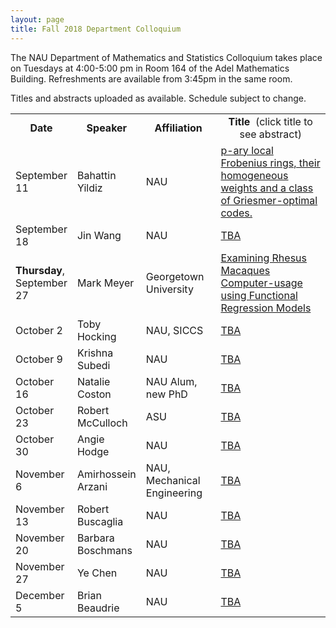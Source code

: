 ```yaml
---
layout: page
title: Fall 2018 Department Colloquium
---
```


The NAU Department of Mathematics and Statistics Colloquium takes place on Tuesdays at 4:00-5:00 pm in Room 164 of the Adel Mathematics Building. Refreshments are available from 3:45pm in the same room.

Titles and abstracts uploaded as available.  Schedule subject to change.

<table width="100%" align="center">
<tbody>
<tr>
<td width="15%">
<center>
  <b>Date</b>
</center></td>

<td width="20%">
<center>
  <b>Speaker</b>
</center></td>

<td>
<center>
  <b>Affiliation</b>
</center></td>

<td>
<center>
  <b>Title&nbsp;</b> (click title to see abstract)
</center></td>
</tr>

<tr>
<td>September 11</td>
<td>Bahattin Yildiz</td>
<td>NAU</td>
<td><a href="{{ site.baseurl }}/colloquium_files/ColloquiumFlyer_180911.pdf">p-ary local Frobenius rings, their homogeneous weights and a class of Griesmer-optimal codes.</a></td>
</tr>

<tr>
<td>September 18</td>
<td>Jin Wang</td>
<td>NAU</td>
<td><a href="{{ site.baseurl }}/colloquium_files/ColloquiumFlyer_180918.pdf">TBA</a></td>
</tr>

<tr>
  <td><b>Thursday</b>, September 27</td>
<td>Mark Meyer</td>
<td>Georgetown University</td>
<td><a href="{{ site.baseurl }}/colloquium_files/ColloquiumFlyer_180927.pdf">Examining Rhesus Macaques Computer-usage using Functional Regression Models</a></td>
</tr>

<tr>
<td>October 2</td>
<td>Toby Hocking</td>
<td>NAU, SICCS</td>
<td><a href="{{ site.baseurl }}/colloquium_files/ColloquiumFlyer_181002.pdf">TBA</a></td>
</tr>

<tr>
<td>October 9</td>
<td>Krishna Subedi</td>
<td>NAU</td>
<td><a href="{{ site.baseurl }}/colloquium_files/ColloquiumFlyer_181009.pdf">TBA</a></td>
</tr>

<tr>
<td>October 16</td>
<td>Natalie Coston</td>
<td>NAU Alum, new PhD</td>
<td><a href="{{ site.baseurl }}/colloquium_files/ColloquiumFlyer_181016.pdf">TBA
</a></td>
</tr>

<tr>
<td>October 23</td>
<td>Robert McCulloch</td>
<td>ASU</td>
<td><a href="{{ site.baseurl }}/colloquium_files/ColloquiumFlyer_181023.pdf">TBA</a></td>
</tr>

<tr>
<td>October 30</td>
<td>Angie Hodge</td>
<td>NAU</td>
<td><a href="{{ site.baseurl }}/colloquium_files/ColloquiumFlyer_181030.pdf">TBA</a></td>
</tr>

<tr>
<td>November 6</td>
<td>Amirhossein Arzani</td>
<td>NAU, Mechanical Engineering</td>
<td><a href="{{ site.baseurl }}/colloquium_files/ColloquiumFlyer_181106.pdf">TBA</a></td>
</tr>

<tr>
<td>November 13</td>
<td>Robert Buscaglia</td>
<td>NAU</td>
<td><a href="{{ site.baseurl }}/colloquium_files/ColloquiumFlyer_181113.pdf">TBA</a></td>
</tr>

<tr>
<td>November 20</td>
<td>Barbara Boschmans</td>
<td>NAU</td>
<td><a href="{{ site.baseurl }}/colloquium_files/ColloquiumFlyer_181120.pdf">TBA</a></td>
</tr>

<tr>
<td>November 27</td>
<td>Ye Chen</td>
<td>NAU</td>
<td><a href="{{ site.baseurl }}/colloquium_files/ColloquiumFlyer_181127.pdf">TBA</a></td>
</tr>

<tr>
<td>December 5</td>
<td>Brian Beaudrie</td>
<td>NAU</td>
<td><a href="{{ site.baseurl }}/colloquium_files/ColloquiumFlyer_181204.pdf">TBA</a></td>
</tr>

</tbody>
</table>
